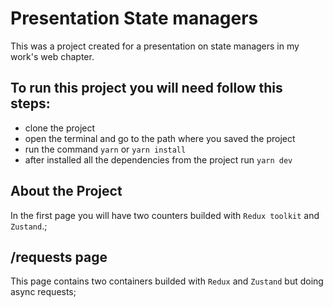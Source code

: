 # Presentation State managers

This was a project created for a presentation on state managers in my work's web chapter.

## To run this project you will need follow this steps: 

- clone the project
- open the terminal and go to the path where you saved the project
- run the command `yarn` or `yarn install`
- after installed all the dependencies from the project run `yarn dev`


## About the Project

In the first page you will have two counters builded with `Redux toolkit` and `Zustand`.;


## /requests page

This page contains two containers builded with `Redux` and `Zustand` but doing async requests;